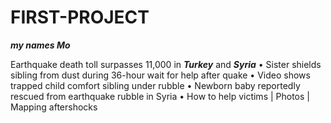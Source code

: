 # FIRST-PROJECT

***my names Mo***

Earthquake death toll surpasses 11,000 in ***Turkey*** and ***Syria***
• Sister shields sibling from dust during 36-hour wait for help after quake
• Video shows trapped child comfort sibling under rubble
• Newborn baby reportedly rescued from earthquake rubble in Syria
• How to help victims | Photos | Mapping aftershocks

